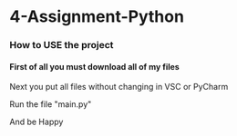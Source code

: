 # 4-Assignment-Python

### How to USE the project

#### First of all you must download all of my files

Next you put all files without changing in VSC or PyCharm

Run the file "main.py"

And be Happy
